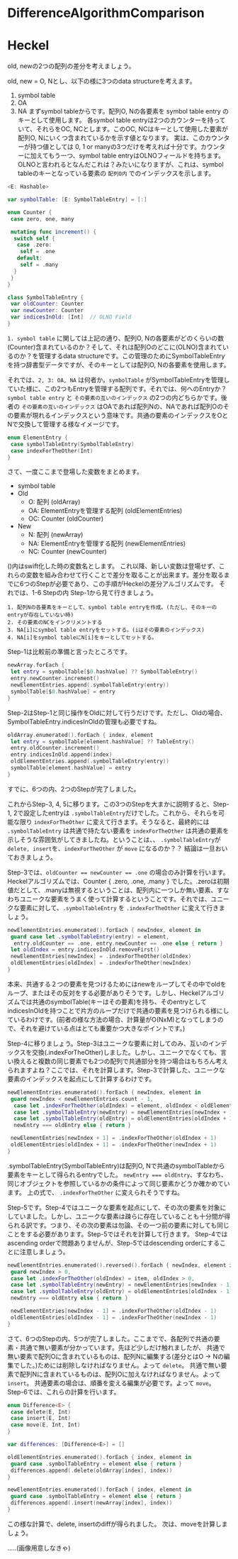 # DifferenceAlgorithmComparison

# Heckel
old, newの2つの配列の差分を考えましょう。

old, new = O, Nとし、以下の様に3つのdata structureを考えます。
1. symbol table
2. OA
3. NA
まずsymbol tableからです。配列O, Nの各要素を symbol table entry のキーとして使用します。
各symbol table entryは2つのカウンターを持っていて、それらをOC, NCとします。このOC, NCはキーとして使用した要素が配列O, Nにいくつ含まれているかを示す値となります。
実は、このカウンターが持つ値としては 0, 1 or manyの3つだけを考えれば十分です。カウンターに加えてもう一つ、symbol table entryはOLNOフィールドを持ちます。OLNOと言われるとなんだこれは？みたいになりますが、これは、symbol tableのキーとなっている要素の `配列O内` でのインデックスを示します。
```swift
<E: Hashable>

var symbolTable: [E: SymbolTableEntry] = [:]

enum Counter {
 case zero, one, many

 mutating func increment() {
  switch self {
   case .zero:
    self = .one
   default:
    self = .many
  }
 }
}

class SymbolTableEntry {
 var oldCounter: Counter
 var newCounter: Counter
 var indicesInOld: [Int]  // OLNO Field
}
```
`1. symbol table` に関しては上記の通り、配列O, Nの各要素がどのくらいの数(Counter)含まれているのか？そして、それは配列Oのどこに(OLNO)含まれているのか？を管理するdata structureです。この管理のためにSymbolTableEntryを持つ辞書型データですが、そのキーとしては配列O, Nの各要素を使用します。

それでは、`2, 3: OA, NA` は何者か。`symbolTable` がSymbolTableEntryを管理していた様に、この2つもEntryを管理する配列です。それでは、何へのEntryか？
`symbol table entry` と `その要素の互いのインデックス` の2つの内どちらかです。後者の `その要素の互いのインデックス` はOAであれば配列Nの、NAであれば配列Oのその要素が現れるインデックスという意味です。共通の要素のインデックスをOとNで交換して管理する様なイメージです。
```swift
enum ElementEntry {
 case symbolTableEntry(SymbolTableEntry)
 case indexForTheOther(Int)
}
```

さて、一度ここまで登場した変数をまとめます。
- symbol table
- Old
  - O: 配列 (oldArray)
  - OA: ElementEntryを管理する配列 (oldElementEntries)
  - OC: Counter (oldCounter)
- New
  - N: 配列 (newArray)
  - NA: ElementEntryを管理する配列 (newElementEntries)
  - NC: Counter (newCounter)

()内はswift化した時の変数名とします。
これ以降、新しい変数は登場せず、これらの変数を組み合わせて行くことで差分を取ることが出来ます。差分を取るまでに6つのStepが必要であり、この手順がHeckelの差分アルゴリズムです。
それでは、1-6 Stepの内 Step-1から見て行きましょう。
```
1. 配列Nの各要素をキーとして、symbol table entryを作成。(ただし、そのキーのentryが存在していない時)
2. その要素のNCをインクリメントする
3. NA[i]にsymbol table entryをセットする。(iはその要素のインデックス)
4. NA[i]をsymbol tableにN[i]をキーとしてセットする。
```
Step-1は比較前の準備と言ったところです。
```swift
newArray.forEach {
 let entry = symbolTable[$0.hashValue] ?? SymbolTableEntry()
 entry.newCounter.increment()
 newElementEntries.append(.symbolTableEntry(entry))
 symbolTable[$0.hashValue] = entry
}
```
Step-2はStep-1と同じ操作をOldに対して行うだけです。ただし、Oldの場合、SymbolTableEntry.indicesInOldの管理も必要ですね。
```swift
oldArray.enumerated().forEach { index, element
 let entry = symbolTable[element.hashValue] ?? TableEntry()
 entry.oldCounter.increment()
 entry.indicesInOld.append(index)
 oldElementEntries.append(.symbolTableEntry(entry))
 symbolTable[element.hashValue] = entry
}
```
すでに、6つの内、2つのStepが完了しました。

これからStep-3, 4, 5に移ります。この3つのStepを大まかに説明すると、Step-1, 2で設定したentryは `.symbolTableEntry`だけでした。これから、それらを可能な限り `indexForTheOther` に変えて行きます。そうなると、最終的には `.symbolTableEntry` は共通で持たない要素を `indexForTheOther` は共通の要素を示しそうな雰囲気がしてきましたね。ということは、、 `.symbolTableEntry`が `delete, insert`を、`indexForTheOther` が `move` になるのか？？
結論は一旦おいておきましょう。

Step-3では、`oldCounter == newCounter == .one` の場合のみ計算を行います。Heckelアルゴリズムでは、Counter { .zero, .one, .many } でした。.zeroは初期値だとして、.manyは無視するということは、配列内に一つしか無い要素、すなわちユニークな要素をうまく使って計算するということです。それでは、ユニークな要素に対して、`.symbolTableEntry` を `.indexForTheOther` に変えて行きましょう。

```swift
newElementEntries.enumerated().forEach { newIndex, element in
 guard case let .symbolTableEntry(entry) = element,
  entry.oldCounter == .one, entry.newCounter == .one else { return }
 let oldIndex = entry.indicesInOld.removeFirst()
 newElementEntries[newIndex] = .indexForTheOther(oldIndex)
 oldElementEntries[oldIndex] = .indexForTheOther(newIndex)
}
```
本来、共通する２つの要素を見つけるためにはnewをループしてその中でoldをループ、またはその反対をする必要がありそうです。しかし、Heckelアルゴリズムでは共通のsymbolTable(キーはその要素)を持ち、そのentryとしてindicesInOldを持つことで片方のループだけで共通の要素を見つけられる様にしているわけです。(前者の様な方法の場合、計算量がO(NxM)となってしまうので、それを避けている点はとても重要かつ大きなポイントです。)

Step-4に移りましょう。Step-3はユニークな要素に対してのみ、互いのインデックスを交換(.indexForTheOther)しました。しかし、ユニークでなくても、言い換えると複数の同じ要素でも2つの配列で共通部分を持つ場合はもちろん考えられますよね？ここでは、それを計算します。Step-3で計算した、ユニークな要素のインデックスを起点にして計算するわけです。
```swift
newElementEntries.enumerated().forEach { newIndex, element in
 guard newIndex < newElementEntries.count - 1,
  case let .indexForTheOther(oldIndex) = element, oldIndex < oldElementEntries.count - 1,
  case let .symbolTableEntry(newEntry) = newElementEntries[newIndex + 1],
  case let .symbolTableEntry(oldEntry) = oldElementEntries[oldIndex + 1],
  newEntry === oldEntry else { return }

 newElementEntries[newIndex + 1] = .indexForTheOther(oldIndex + 1)
 oldElementEntries[oldIndex + 1] = .indexForTheOther(newIndex + 1)
}
```
.symbolTableEntry(SymbolTableEntry)は配列O, Nで共通のsymbolTableから要素をキーとして得られるentryでした。
`newEntry === oldEntry`、すなわち、同じオブジェクトを参照しているかの条件によって同じ要素かどうか確かめています。
上の式で、 `.indexForTheOther` に変えられそうですね。

Step-5です。Step-4ではユニークな要素を起点にして、その次の要素を対象にしていました。しかし、ユニークな要素は疎らに存在していることも十分間が得られる訳です。つまり、その次の要素は勿論、その一つ前の要素に対しても同じことをする必要があります。Step-5ではそれを計算して行きます。
Step-4ではascending orderで問題ありませんが、Step-5ではdescending orderにすることに注意しましょう。
```swift
newElementEntries.enumerated().reversed().forEach { newIndex, element in
 guard newIndex > 0,
 case let .indexForTheOther(oldIndex) = item, oldIndex > 0,
 case let .symbolTableEntry(newEntry) = newElementEntries[newIndex - 1],
 case let .symbolTableEntry(oldEntry) = oldElementEntries[oldIndex - 1],
 newEntry === oldEntry else { return }

 newElementEntries[newIndex - 1] = .indexForTheOther(oldIndex - 1)
 oldElementEntries[oldIndex - 1] = .indexForTheOther(newIndex - 1)
}
```
さて、6つのStepの内、5つが完了しました。ここまでで、各配列で共通の要素・共通で無い要素が分かっています。先ほど少しだけ触れましたが、
共通で無い要素で配列Oに含まれているものは、配列Nに編集する(差分とはO -> Nの編集でした。)ためには削除しなければなりません。よって `delete`。
共通で無い要素で配列Nに含まれているものは、配列Oに加えなければなりません。よって `insert`。
共通要素の場合は、順番を変える編集が必要です。よって `move`。
Step-6では、これらの計算を行います。

```swift
enum Difference<E> {
 case delete(E, Int)
 case insert(E, Int)
 case move(E, Int, Int)
}

var differences: [Difference<E>] = []

oldElementEntries.enumerated().forEach { index, element in
 guard case .symbolTableEntry = element else { return }
 differences.append(.delete(oldArray[index], index))
}

newElementEntries.enumerated().forEach { index, element in
 guard case .symbolTableEntry = element else { return }
 differences.append(.insert(newArray[index], index))
}
```
この様な計算で、delete, insertのdiffが得られました。
次は、moveを計算しましょう。

.....(画像用意しなきゃ)

